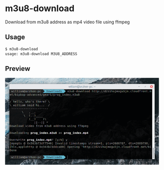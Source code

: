 # m3u8-download
Download from m3u8 address as mp4 video file using ffmpeg

## Usage
```
$ m3u8-download
usage: m3u8-download M3U8_ADDRESS
```

## Preview
![screenshot](screenshot.png?raw=true "Screenshot")
